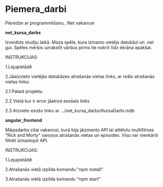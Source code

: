 # Piemera_darbi
 Pieredze ar programmēšanu, .Net vakancei
 
 
 **net_kursa_darbs**
 
 Izveidots studiju laikā. Maza spēle, kura izmanto vietējo datubāzi un .net gui. Spēles mērķis uzrakstīt vārdus pirms tie nokrīt līdz ekrāna apakšai.
 
 INSTRUKCIJAS:
 
  1.Lejupielādē
  
  2.Jāaizvieto vietējās datubāzes atrašanās vietas links, ar reālo atrašanās vietas linku:
  
   2.1 Palaid projektu
   
   2.2 Vietā kur ir error jāatrod esošais links
   
   2.3 Aizvieto esošo linku ar .../net_kursa_darbs/KursaDarbi.mdb
  
 **angular_frontend**
 
 Mājasdarbs citai vakancei, kurā bija jāizmanto API lai attēlotu multifilmas "Rick and Morty" varoņus atrašanās vietas un episodes. Visu var vienkārši filtrēt izmantojot API.
 
 INSTRUKCIJAS:
 
 1.Lejupielādē
 
 2.Atrašanās vietā izpilda komandu "npm install"
 
 3.Atrašanās vietā izpilda komandu "npm start"
 
 
 
